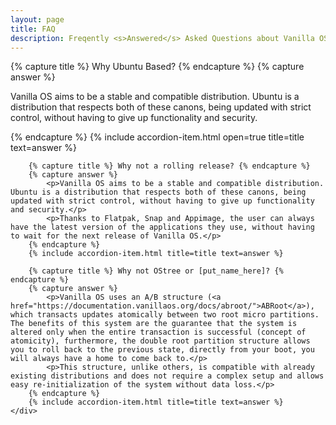 ```yaml
---
layout: page
title: FAQ
description: Freqently <s>Answered</s> Asked Questions about Vanilla OS.
---
```


<div class="container hero-wrapper">
    <div class="accordion">
        {% capture title %} Why Ubuntu Based? {% endcapture %}
        {% capture answer %}
            <p>Vanilla OS aims to be a stable and compatible distribution. Ubuntu is a distribution that respects both of these canons, being updated with strict control, without having to give up functionality and security.</p>
        {% endcapture %}
        {% include accordion-item.html open=true title=title text=answer %}

        {% capture title %} Why not a rolling release? {% endcapture %}
        {% capture answer %}
            <p>Vanilla OS aims to be a stable and compatible distribution. Ubuntu is a distribution that respects both of these canons, being updated with strict control, without having to give up functionality and security.</p>
            <p>Thanks to Flatpak, Snap and Appimage, the user can always have the latest version of the applications they use, without having to wait for the next release of Vanilla OS.</p>
        {% endcapture %}
        {% include accordion-item.html title=title text=answer %}

        {% capture title %} Why not OStree or [put_name_here]? {% endcapture %}
        {% capture answer %}
            <p>Vanilla OS uses an A/B structure (<a href="https://documentation.vanillaos.org/docs/abroot/">ABRoot</a>), which transacts updates atomically between two root micro partitions. The benefits of this system are the guarantee that the system is altered only when the entire transaction is successful (concept of atomicity), furthermore, the double root partition structure allows you to roll back to the previous state, directly from your boot, you will always have a home to come back to.</p>
            <p>This structure, unlike others, is compatible with already existing distributions and does not require a complex setup and allows easy re-initialization of the system without data loss.</p>
        {% endcapture %}
        {% include accordion-item.html title=title text=answer %}
    </div>
</div>
